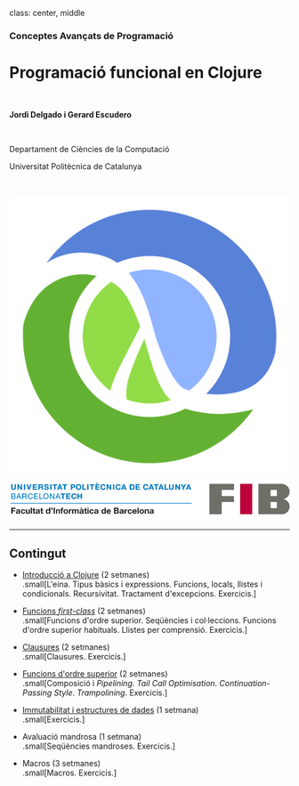 class: center, middle

### Conceptes Avançats de Programació

# Programació funcional en Clojure

<br>

**Jordi Delgado i Gerard Escudero**

<br>

Departament de Ciències de la Computació

Universitat Politècnica de Catalunya

<br>

![:scale 12%](figures/clojure_logo.png) ![:scale 75%](figures/fib.png)

---

## Contingut

- [Introducció a Clojure](introduccio.html) (2 setmanes) <br>
.small[L'eina. Tipus bàsics i expressions. Funcions, locals, llistes i condicionals. Recursivitat. Tractament d'excepcions. Exercicis.]

- [Funcions *first-class*](firstClass.html) (2 setmanes) <br>
.small[Funcions d'ordre superior. Seqüències i col·leccions. Funcions d'ordre superior habituals. Llistes per comprensió. Exercicis.]

- [Clausures](clausures.html) (2 setmanes) <br>
.small[Clausures. Exercicis.]

- [Funcions d'ordre superior](ordre-superior.html) (2 setmanes) <br>
.small[Composició i *Pipelining*. *Tail Call Optimisation*. *Continuation-Passing Style*. *Trampolining*. Exercicis.]

- [Immutabilitat i estructures de dades](immutabilitat.html) (1 setmana) <br>
.small[Exercicis.]

- Avaluació mandrosa (1 setmana) <br>
.small[Seqüències mandroses. Exercicis.]

- Macros (3 setmanes) <br>
.small[Macros. Exercicis.]


